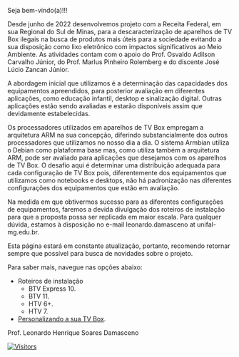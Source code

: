 Seja bem-vindo(a)!!!

Desde junho de 2022 desenvolvemos projeto com a Receita Federal, em sua Regional do Sul de Minas, para a descaracterização de aparelhos de TV Box ilegais na busca de produtos mais úteis para a sociedade evitando a sua disposição como lixo eletrônico com impactos significativos ao Meio Ambiente. As atividades contam com o apoio do Prof. Osvaldo Adilson Carvalho Júnior, do Prof. Marlus Pinheiro Rolemberg e do discente José Lúcio Zancan Júnior.

A abordagem inicial que utilizamos é a determinação das capacidades dos equipamentos apreendidos, para posterior avaliação em diferentes aplicações, como educação infantil, desktop e sinalização digital. Outras aplicações estão sendo avaliadas e estarão disponíveis assim que devidamente estabelecidas.

Os processadores utilizados em aparelhos de TV Box empregam a arquitetura ARM na sua concepção, diferindo substancialmente dos outros processadores que utilizamos no nosso dia a dia. O sistema Armbian utiliza o Debian como plataforma base mas, como utiliza também a arquitetura ARM, pode ser avaliado para aplicações que desejamos com os aparelhos de TV Box. O desafio aqui é determinar uma distribuição adequada para cada configuração de TV Box pois, diferentemente dos equipamentos que utilizamos como notebooks e desktops, não há padronização nas diferentes configurações dos equipamentos que estão em avaliação.

Na medida em que obtivermos sucesso para as diferentes configurações de equipamentos, faremos a devida divulgação dos roteiros de instalação para que a proposta possa ser replicada em maior escala. Para qualquer dúvida, estamos à disposição no e-mail leonardo.damasceno at unifal-mg.edu.br.

Esta página estará em constante atualização, portanto, recomendo retornar sempre que possível para busca de novidades sobre o projeto.

Para saber mais, navegue nas opções abaixo:

- Roteiros de instalação
  - BTV Express 10.
  - BTV 11.
  - HTV 6+.
  - HTV 7.
- [Personalizando a sua TV Box](https://github.com/lnrddev/tvbox/blob/main/roteiros/personalizacao.md).

Prof. Leonardo Henrique Soares Damasceno

[![Visitors](https://api.visitorbadge.io/api/visitors?path=https%3A%2F%2Fgithub.com%2Flnrddev%2Ftvbox&label=Visitantes&countColor=%23d9e3f0)](https://visitorbadge.io/status?path=https%3A%2F%2Fgithub.com%2Flnrddev%2Ftvbox)
